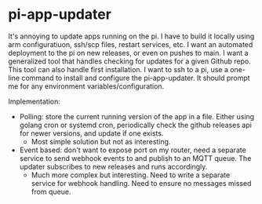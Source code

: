 # pi-app-updater


It's annoying to update apps running on the pi. I have to build it locally using arm configuratiuon, ssh/scp files, restart services, etc. I want an automated deployment to the pi on new releases, or even on pushes to main. I want a generalized tool that handles checking for updates for a given Github repo. This tool can also handle first installation. I want to ssh to a pi, use a one-line command to install and configure the pi-app-updater. It should prompt me for any environment variables/configuration.


Implementation:
- Polling: store the current running version of the app in a file. Either using golang cron or systemd cron, periodically check the github releases api for newer versions, and update if one exists.
    - Most simple solution but not as interesting. 
- Event based: don't want to expose port on my router, need a separate service to send webhook events to and publish to an MQTT queue. The updater subscribes to new releases and runs accordingly.
    - Much more complex but interesting. Need to write a separate service for webhook handling. Need to ensure no messages missed from queue.

